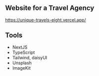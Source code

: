 ## Website for a Travel Agency
https://unique-travels-eight.vercel.app/

## Tools

<ul>
<li>NextJS</li>
<li>TypeScript</li>
<li>Tailwind, daisyUI</li>
<li>Unsplash</li>
<li>ImageKit</li>
</ul>